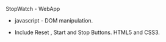 StopWatch - WebApp


- javascript - DOM manipulation. 

- Include Reset , Start and Stop Buttons.  HTML5 and CSS3. 
